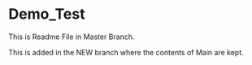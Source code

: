 # Demo_Test
This is Readme File in Master Branch.

This is added in the NEW branch where the contents of Main are kept. 
